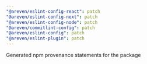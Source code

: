 ```yaml
---
"@areven/eslint-config-react": patch
"@areven/eslint-config-next": patch
"@areven/eslint-config-node": patch
"@areven/commitlint-config": patch
"@areven/eslint-config": patch
"@areven/eslint-plugin": patch
---
```


Generated npm provenance statements for the package
